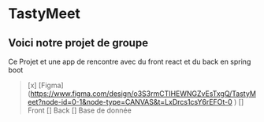 # TastyMeet


## Voici notre projet de groupe 

Ce Projet et une app de rencontre avec du front react et du back en spring boot 

> [x] [Figma] (https://www.figma.com/design/o3S3rmCTIHEWNGZvEsTxgQ/TastyMeet?node-id=0-1&node-type=CANVAS&t=LxDrcs1csY6rEFOt-0 )
> [] Front
> [] Back
> [] Base de donnée 
